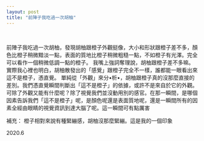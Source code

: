 ```yaml
---
layout: post
title: "前陣子我吃過一次胡柚"
---
```


  
&nbsp;
&nbsp;



前陣子我吃過一次胡柚，發現胡柚跟橙子外觀挺像，大小和形狀跟橙子差不多，顏色比橙子稍微黯淡一點，表面的質地比橙子稍微粗糙一點，不如橙子有光澤。完全可以看作一個稍微低調一點的橙子。
我嘴上強詞奪理說，胡柚跟橙子差不多嘛。
實際我心裡也明白，胡柚散發出的「感覺」跟橙子完全不一樣，誰都能一眼看出來這不是橙子，憑直覺。
單純從「外觀」來分•析•，胡柚跟橙子真的沒那麼直接的差別。我們憑直覺瞬間判斷出「這不是橙子」的依據，或許不是來自於它的外觀。
可除了外觀又能有什麼呢？除了視覺我們並沒動用別的感官。在那一瞬間，是哪個因素告訴我們「這不是橙子」呢，是顏色呢還是表面質地呢，還是一瞬間所有的因素全經由眼睛的視覺資訊到達大腦了呢。這一瞬間可有點厲害

補充：
橙子相對來說有種緊繃感，胡柚沒那麼緊繃。這是我的一個印象

2020.6